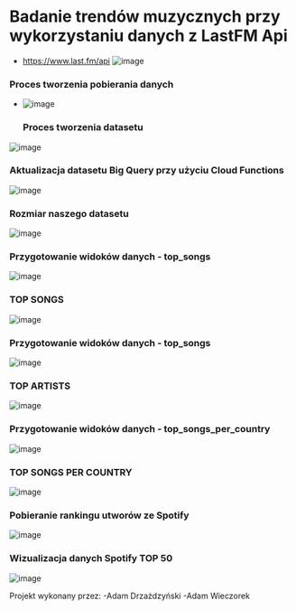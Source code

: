 # Badanie trendów muzycznych przy wykorzystaniu danych z LastFM Api
- https://www.last.fm/api
  ![image](https://github.com/user-attachments/assets/6f8d2bae-9e95-44dc-8e05-29baae1dbf28)
 ### Proces tworzenia pobierania danych
- ![image](https://github.com/user-attachments/assets/c3c50189-da00-44df-89c1-ce6fb2697d9c)
  ### Proces tworzenia datasetu
![image](https://github.com/user-attachments/assets/c2c9174e-e962-4dbc-abc4-ac2d2c475c6a)
### Aktualizacja datasetu Big Query przy użyciu Cloud Functions
![image](https://github.com/user-attachments/assets/f854bdb2-349e-4f44-9aa6-370a693f134e)
### Rozmiar naszego datasetu
![image](https://github.com/user-attachments/assets/17ae4495-aeaf-423c-89a9-d0ea99334340)
### Przygotowanie widoków danych - top_songs
![image](https://github.com/user-attachments/assets/7a6e2964-2bfe-4ea0-b6f8-32391f46be7b)
### TOP SONGS
![image](https://github.com/user-attachments/assets/7039f13d-5b66-42e7-866a-e363313133b6)
### Przygotowanie widoków danych - top_songs
![image](https://github.com/user-attachments/assets/5cef5b22-f7ec-47f2-8cad-e34d3348c211)
### TOP ARTISTS
![image](https://github.com/user-attachments/assets/28118fb4-4a51-4b15-85a9-96434228920d)
### Przygotowanie widoków danych - top_songs_per_country
![image](https://github.com/user-attachments/assets/f18c0d67-8f4b-4699-a784-2259fb691039)
### TOP SONGS PER COUNTRY
![image](https://github.com/user-attachments/assets/421537e3-1a03-4ada-9594-e59c3d89ec31)
### Pobieranie rankingu utworów ze Spotify
![image](https://github.com/user-attachments/assets/d0b377ae-57b8-4f5b-8fc6-e79c9bd2eacc)
### Wizualizacja danych Spotify TOP 50
![image](https://github.com/user-attachments/assets/57e1b7d7-f876-4b70-aeaf-efd50c8d3226)

Projekt wykonany przez:
-Adam Drzażdzyński
-Adam Wieczorek
